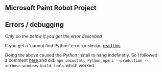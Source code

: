 Microsoft Paint Robot Project
-----------------------------


Errors / debugging
------------------
*Only do the below if you get the error described*

If you get a 'cannot find Python' error or similar, <a href="https://github.com/felixrieseberg/windows-build-tools/issues/56">read this</a>

Doing the above caused the Python install to hang indefinetly. So I followed a comment <a href="">here</a> and did: `npm uninstall Python`, `npm i --production --verbose windows-build-tools` which worked.